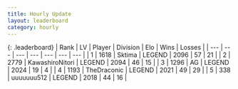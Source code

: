```yaml
---
title: Hourly Update
layout: leaderboard
category: hourly
---
```


{: .leaderboard}
| Rank | LV | Player | Division | Elo | Wins | Losses |
| --- | --- | --- | --- | --- | --- | --- |
| <span data-change="0">1</span> | 1618 | <span title="ID: 353063">Sktima</span> | LEGEND | <span data-change="0">2096</span> | <span data-change="0">57</span> | <span data-change="0">21</span> |
| <span data-change="0">2</span> | 2779 | <span title="ID: 164871">KawashiroNitori</span> | LEGEND | <span data-change="0">2094</span> | <span data-change="0">46</span> | <span data-change="0">15</span> |
| <span data-change="0">3</span> | 1296 | <span title="ID: 433216">AG</span> | LEGEND | <span data-change="0">2024</span> | <span data-change="0">19</span> | <span data-change="0">4</span> |
| <span data-change="7">4</span> | 1193 | <span title="ID: 544310">TheDraconic</span> | LEGEND | <span data-change="15">2021</span> | <span data-change="2">49</span> | <span data-change="0">29</span> |
| <span data-change="0">5</span> | 338 | <span title="ID: 655022">uuuuuuu512</span> | LEGEND | <span data-change="0">2018</span> | <span data-change="0">44</span> | <span data-change="0">16</span> |